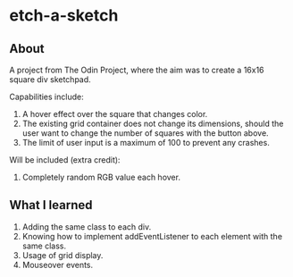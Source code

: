 # etch-a-sketch

## About
A project from The Odin Project, where the aim was to create a 16x16 square div sketchpad.

Capabilities include:
1. A hover effect over the square that changes color.
2. The existing grid container does not change its dimensions, should the user want to change the number of squares with the button above.
3. The limit of user input is a maximum of 100 to prevent any crashes.

Will be included (extra credit):
1. Completely random RGB value each hover.

## What I learned
1. Adding the same class to each div.
2. Knowing how to implement addEventListener to each element with the same class.
3. Usage of grid display.
4. Mouseover events.
